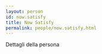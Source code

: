 ```yaml
---
layout: person
id: now.satisfy
title: Now Satisfy
permalink: people/now.satisfy.html
---
```


Dettagli della persona